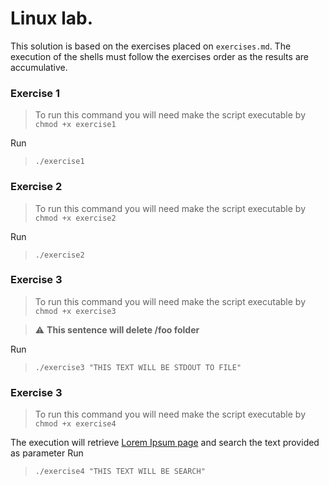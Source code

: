 # Linux lab.

This solution is based on the exercises placed on `exercises.md`. The execution of the shells must follow the exercises order as the results are accumulative.

### Exercise 1

> To run this command you will need make the script executable by
> `chmod +x exercise1`

Run

> `./exercise1`

### Exercise 2

> To run this command you will need make the script executable by
> `chmod +x exercise2`

Run

> `./exercise2`

### Exercise 3

> To run this command you will need make the script executable by
> `chmod +x exercise3`

> :warning: **This sentence will delete /foo folder**

Run

> `./exercise3 "THIS TEXT WILL BE STDOUT TO FILE"`

### Exercise 3

> To run this command you will need make the script executable by
> `chmod +x exercise4`

The execution will retrieve [Lorem Ipsum page](https://www.lipsum.com/) and search the text provided as parameter
Run

> `./exercise4 "THIS TEXT WILL BE SEARCH"`
